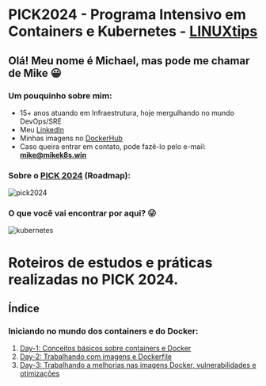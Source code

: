 # PICK2024 - Programa Intensivo em Containers e Kubernetes - [LINUXtips](https://linuxtips.io)
## Olá! Meu nome é Michael, mas pode me chamar de Mike 😀
### Um pouquinho sobre mim:
- 15+ anos atuando em Infraestrutura, hoje mergulhando no mundo DevOps/SRE
- Meu [LinkedIn](https://www.linkedin.com/in/michaelsmarcos)
- Minhas imagens no [DockerHub](https://hub.docker.com/u/mikesmarcos)
- Caso queira entrar em contato, pode fazê-lo pelo e-mail: [**mike@mikek8s.win**](mailto:mike@mikek8s.win)


### Sobre o [PICK 2024](https://www.linuxtips.io/pick) (Roadmap):
![pick2024](https://lwfiles.mycourse.app/633c72fac8c963ec854a3950-public/062761ee7ea30d0e9c9e4a51495a75bb.png)

### O que você vai encontrar por aqui? 😜
![kubernetes](https://images.ctfassets.net/aoyx73g9h2pg/4MVisgB3MUS6sZygJj1t62/6d4510510034795355b3aa1dbbda2271/13KHqH2x9VqVvOeYb_AbRvc6Zwo5AGyvM_3-Featured-1024x572.jpg)


# Roteiros de estudos e práticas realizadas no PICK 2024.

## Índice

### Iniciando no mundo dos containers e do Docker:
1. [Day-1: Conceitos básicos sobre containers e Docker](https://github.com/mikesmarcos/pick-2024/tree/main/aulas/docker/day-1)
2. [Day-2: Trabalhando com imagens e Dockerfile](https://github.com/mikesmarcos/pick-2024/tree/main/aulas/docker/day-2)
3. [Day-3: Trabalhando a melhorias nas imagens Docker, vulnerabilidades e otimizações](https://github.com/mikesmarcos/pick-2024/tree/main/aulas/docker/day-3)